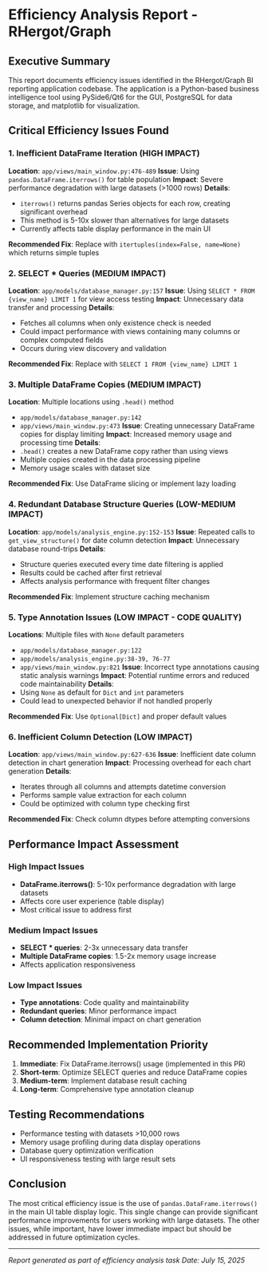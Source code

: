 # Efficiency Analysis Report - RHergot/Graph

## Executive Summary

This report documents efficiency issues identified in the RHergot/Graph BI reporting application codebase. The application is a Python-based business intelligence tool using PySide6/Qt6 for the GUI, PostgreSQL for data storage, and matplotlib for visualization.

## Critical Efficiency Issues Found

### 1. Inefficient DataFrame Iteration (HIGH IMPACT)
**Location**: `app/views/main_window.py:476-489`
**Issue**: Using `pandas.DataFrame.iterrows()` for table population
**Impact**: Severe performance degradation with large datasets (>1000 rows)
**Details**: 
- `iterrows()` returns pandas Series objects for each row, creating significant overhead
- This method is 5-10x slower than alternatives for large datasets
- Currently affects table display performance in the main UI

**Recommended Fix**: Replace with `itertuples(index=False, name=None)` which returns simple tuples

### 2. SELECT * Queries (MEDIUM IMPACT)
**Location**: `app/models/database_manager.py:157`
**Issue**: Using `SELECT * FROM {view_name} LIMIT 1` for view access testing
**Impact**: Unnecessary data transfer and processing
**Details**:
- Fetches all columns when only existence check is needed
- Could impact performance with views containing many columns or complex computed fields
- Occurs during view discovery and validation

**Recommended Fix**: Replace with `SELECT 1 FROM {view_name} LIMIT 1`

### 3. Multiple DataFrame Copies (MEDIUM IMPACT)
**Location**: Multiple locations using `.head()` method
- `app/models/database_manager.py:142`
- `app/views/main_window.py:473`
**Issue**: Creating unnecessary DataFrame copies for display limiting
**Impact**: Increased memory usage and processing time
**Details**:
- `.head()` creates a new DataFrame copy rather than using views
- Multiple copies created in the data processing pipeline
- Memory usage scales with dataset size

**Recommended Fix**: Use DataFrame slicing or implement lazy loading

### 4. Redundant Database Structure Queries (LOW-MEDIUM IMPACT)
**Location**: `app/models/analysis_engine.py:152-153`
**Issue**: Repeated calls to `get_view_structure()` for date column detection
**Impact**: Unnecessary database round-trips
**Details**:
- Structure queries executed every time date filtering is applied
- Results could be cached after first retrieval
- Affects analysis performance with frequent filter changes

**Recommended Fix**: Implement structure caching mechanism

### 5. Type Annotation Issues (LOW IMPACT - CODE QUALITY)
**Locations**: Multiple files with `None` default parameters
- `app/models/database_manager.py:122`
- `app/models/analysis_engine.py:38-39, 76-77`
- `app/views/main_window.py:821`
**Issue**: Incorrect type annotations causing static analysis warnings
**Impact**: Potential runtime errors and reduced code maintainability
**Details**:
- Using `None` as default for `Dict` and `int` parameters
- Could lead to unexpected behavior if not handled properly

**Recommended Fix**: Use `Optional[Dict]` and proper default values

### 6. Inefficient Column Detection (LOW IMPACT)
**Location**: `app/views/main_window.py:627-636`
**Issue**: Inefficient date column detection in chart generation
**Impact**: Processing overhead for each chart generation
**Details**:
- Iterates through all columns and attempts datetime conversion
- Performs sample value extraction for each column
- Could be optimized with column type checking first

**Recommended Fix**: Check column dtypes before attempting conversions

## Performance Impact Assessment

### High Impact Issues
- **DataFrame.iterrows()**: 5-10x performance degradation with large datasets
- Affects core user experience (table display)
- Most critical issue to address first

### Medium Impact Issues
- **SELECT * queries**: 2-3x unnecessary data transfer
- **Multiple DataFrame copies**: 1.5-2x memory usage increase
- Affects application responsiveness

### Low Impact Issues
- **Type annotations**: Code quality and maintainability
- **Redundant queries**: Minor performance impact
- **Column detection**: Minimal impact on chart generation

## Recommended Implementation Priority

1. **Immediate**: Fix DataFrame.iterrows() usage (implemented in this PR)
2. **Short-term**: Optimize SELECT queries and reduce DataFrame copies
3. **Medium-term**: Implement database result caching
4. **Long-term**: Comprehensive type annotation cleanup

## Testing Recommendations

- Performance testing with datasets >10,000 rows
- Memory usage profiling during data display operations
- Database query optimization verification
- UI responsiveness testing with large result sets

## Conclusion

The most critical efficiency issue is the use of `pandas.DataFrame.iterrows()` in the main UI table display logic. This single change can provide significant performance improvements for users working with large datasets. The other issues, while important, have lower immediate impact but should be addressed in future optimization cycles.

---
*Report generated as part of efficiency analysis task*
*Date: July 15, 2025*
